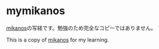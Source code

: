 # mymikanos
[mikanos](https://github.com/uchan-nos/mikanos)の写経です。勉強のため完全なコピーではありません。

This is a copy of [mikanos](https://github.com/uchan-nos/mikanos) for my learning.
